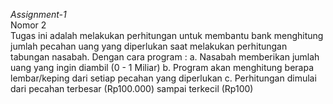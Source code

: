  *Assignment-1* <br>
 Nomor 2 <br> Tugas ini adalah melakukan perhitungan untuk membantu bank menghitung jumlah pecahan uang yang diperlukan saat melakukan perhitungan tabungan nasabah. Dengan cara program :
 a. Nasabah memberikan jumlah uang yang ingin diambil (0 - 1 Miliar)
 b. Program akan menghitung berapa lembar/keping dari setiap pecahan yang diperlukan
 c. Perhitungan dimulai dari pecahan terbesar (Rp100.000) sampai terkecil (Rp100)
